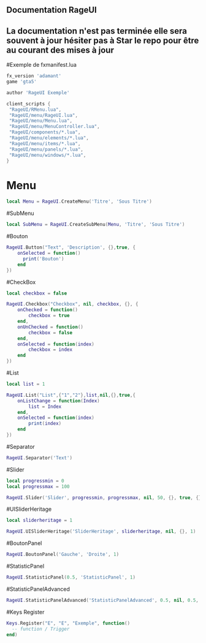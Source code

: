 
## Documentation RageUI

## La documentation n'est pas terminée elle sera souvent à jour hésiter pas à Star le repo pour être au courant des mises à jour

#Exemple de fxmanifest.lua

```lua
fx_version 'adamant'
game 'gta5'

author 'RageUI Exemple'

client_scripts {
 "RageUI/RMenu.lua",
 "RageUI/menu/RageUI.lua",
 "RageUI/menu/Menu.lua",
 "RageUI/menu/MenuController.lua",
 "RageUI/components/*.lua",
 "RageUI/menu/elements/*.lua",
 "RageUI/menu/items/*.lua",
 "RageUI/menu/panels/*.lua",
 "RageUI/menu/windows/*.lua",
}
```

# Menu

```lua
local Menu = RageUI.CreateMenu('Titre', 'Sous Titre')
```

#SubMenu

```lua
local SubMenu = RageUI.CreateSubMenu(Menu, 'Titre', 'Sous Titre')
```

#Bouton

```lua
RageUI.Button("Text", 'Description', {},true, {
    onSelected = function()
      print('Bouton')
    end
})
```

#CheckBox

```lua
local checkbox = false

RageUI.Checkbox("Checkbox", nil, checkbox, {}, {
    onChecked = function()
        checkbox = true
    end,
    onUnChecked = function()
        checkbox = false
    end,
    onSelected = function(index)
        checkbox = index
    end
})
```

#List

```lua
local list = 1

RageUI.List("List",{"1","2"},list,nil,{},true,{
    onListChange = function(Index)
        list = Index
    end,
    onSelected = function(index)
        print(index)
    end
})
```

#Separator

```lua
RageUI.Separator('Text')
```

#Slider

```lua
local progressmin = 0
local progressmax = 100

RageUI.Slider('Slider', progressmin, progressmax, nil, 50, {}, true, {})
```

#UISliderHeritage

```lua
local sliderheritage = 1

RageUI.UISliderHeritage('SliderHeritage', sliderheritage, nil, {}, 1)
```

#BoutonPanel

```lua
RageUI.BoutonPanel('Gauche', 'Droite', 1)
```

#StatisticPanel

```lua
RageUI.StatisticPanel(0.5, 'StatisticPanel', 1)
```

#StatisticPanelAdvanced

```lua
RageUI.StatisticPanelAdvanced('StatisticPanelAdvanced', 0.5, nil, 0.5, nil, nil, 1)
```

#Keys Register

```lua
Keys.Register("E", "E", "Exemple", function()
  -- function / Trigger
end)
```

